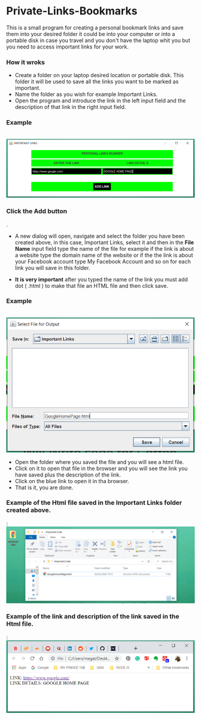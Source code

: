 # Private-Links-Bookmarks

This is a small program for creating a personal bookmark links and save them into your desired folder it could be into your computer or
into a portable disk in case you travel and you don't have the laptop whit you but you need to access important links for your work.

<h3>How it wroks</h3>

- Create a folder on your laptop desired location or portable disk. This folder it will be used to save all the links you want to be marked
as important.
- Name the folder as you wish for example Important Links.
- Open the program and introduce the link in the left input field and the description of that link in the right input field.

<h3>Example</h3><br>
<img src="images/addthelinkanddescription.png" width="600">

<h3>Click the Add button</h3>.

- A new dialog will open, navigate and select the folder you have been created above, in this case, Important Links, select it and then in
the <strong>File Name</strong> input field type the name of the file for example if the link is about a website type the domain name of the
website or if the the link is about your Facebook account type My Facebook Account and so on for each link you will save in this folder.

- <strong>It is very important</strong> after you typed the name of the link you must add dot ( .html ) to make that file an HTML file and
then click save.

<h3>Example</h3><br>
<img src="images/savefilewhithtmlextension.png" width="600">

- Open the folder where you saved the file and you will see a html file.
- Click on it to open that file in the browser and you will see the link you have saved plus the description of the link.
- Click on the blue link to open it in tha browser. 
- That is it, you are done.

<h3>Example of the Html file saved in the Important Links folder created above.</h3>:<br>
<img src="images/thefilesavedinthefolder.png" width="600"><br>

<h3>Example of the link and description of the link saved in the Html file.</h3>:<br>
<img src="images/thelinkanddescriptionintheforlder.png" width="600">
